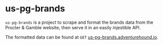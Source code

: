 # us-pg-brands

`us-pg-brands` is a project to scrape and format the brands data from the Procter & Gamble website, then serve it in an easily injestible API.

The formatted data can be found at `GET` [us-pg-brands.adventurehound.io](https://us-pg-brands.adventurehound.io).
